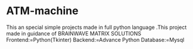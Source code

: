 # ATM-machine
This an special simple projects made in full python language .This project made in guidance of BRAINWAVE MATRIX SOLUTIONS
Frontend:=Python(Tkinter)
Backend:=Advance Python
Database:=Mysql
